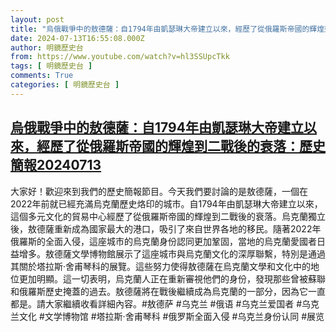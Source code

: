 ```yaml
---
layout: post
title: "烏俄戰爭中的敖德薩：自1794年由凱瑟琳大帝建立以來，經歷了從俄羅斯帝國的輝煌到二戰後的衰落：歷史簡報20240713"
date: 2024-07-13T16:55:08.000Z
author: 明鏡歷史台
from: https://www.youtube.com/watch?v=hl3SSUpcTkk
tags: [ 明鏡歷史台 ]
comments: True
categories: [ 明鏡歷史台 ]
---
```

<!--1720889708000-->
[烏俄戰爭中的敖德薩：自1794年由凱瑟琳大帝建立以來，經歷了從俄羅斯帝國的輝煌到二戰後的衰落：歷史簡報20240713](https://www.youtube.com/watch?v=hl3SSUpcTkk)
------

<div>
大家好！歡迎來到我們的歷史簡報節目。今天我們要討論的是敖德薩，一個在2022年前就已經充滿烏克蘭歷史烙印的城市。自1794年由凱瑟琳大帝建立以來，這個多元文化的貿易中心經歷了從俄羅斯帝國的輝煌到二戰後的衰落。烏克蘭獨立後，敖德薩重新成為國家最大的港口，吸引了來自世界各地的移民。隨著2022年俄羅斯的全面入侵，這座城市的烏克蘭身份認同更加鞏固，當地的烏克蘭愛國者日益增多。敖德薩文學博物館展示了這座城市與烏克蘭文化的深厚聯繫，特別是通過其關於塔拉斯·舍甫琴科的展覽。這些努力使得敖德薩在烏克蘭文學和文化中的地位更加明顯。這一切表明，烏克蘭人正在重新審視他們的身份，發現那些曾被蘇聯和俄羅斯歷史掩蓋的過去。敖德薩將在戰後繼續成為烏克蘭的一部分，因為它一直都是。請大家繼續收看詳細內容。#敖德萨 #乌克兰 #俄语 #乌克兰爱国者 #乌克兰文化 #文学博物馆 #塔拉斯·舍甫琴科 #俄罗斯全面入侵 #乌克兰身份认同 #展览
</div>
